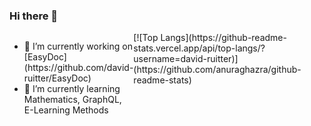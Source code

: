 ### Hi there 👋

<div style="display: flex; justify-content: space-between">
  <div>
    <ul>
      <li>🔭 I’m currently working on [EasyDoc](https://github.com/david-ruitter/EasyDoc)</li>
      <li>🌱 I’m currently learning Mathematics, GraphQL, E-Learning Methods</li>
    </ul>
  </div> 
     
  <div markdown="1">
      [![Top Langs](https://github-readme-stats.vercel.app/api/top-langs/?username=david-ruitter)](https://github.com/anuraghazra/github-readme-stats)  
  </div>
</div>


<!--
**david-ruitter/david-ruitter** is a ✨ _special_ ✨ repository because its `README.md` (this file) appears on your GitHub profile.

Here are some ideas to get you started:

- 👯 I’m looking to collaborate on ...
- 🤔 I’m looking for help with ...
- 💬 Ask me about ...
- 📫 How to reach me: ...
- 😄 Pronouns: ...
- ⚡ Fun fact: ...
-->
